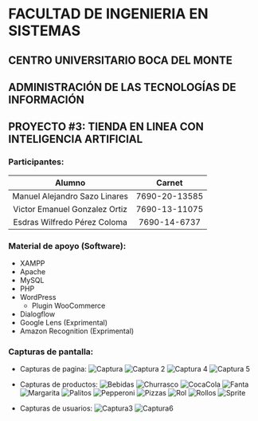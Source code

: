 <!-- Encabezados -->
# FACULTAD DE INGENIERIA EN SISTEMAS
## CENTRO UNIVERSITARIO BOCA DEL MONTE
## ADMINISTRACIÓN DE LAS TECNOLOGÍAS DE INFORMACIÓN
## PROYECTO #3: TIENDA EN LINEA CON INTELIGENCIA ARTIFICIAL

<!-- Participantes -->
### Participantes:

| Alumno                        | Carnet        |
| :---------------------------: |:-------------:|
| Manuel Alejandro Sazo Linares | 7690-20-13585 |
| Victor Emanuel Gonzalez Ortiz | 7690-13-11075 |
| Esdras Wilfredo Pérez Coloma  | 7690-14-6737  |

<!-- Enlaces -->
<!-- [Tienda en línea con IA](http://192.99.68.88/wordpress/ "Ir a la tienda en línea")  -->

<!-- Lista de material de apoyo (Sofware)-->
### Material de apoyo (Software):
* XAMPP
* Apache
* MySQL
* PHP
* WordPress
    * Plugin WooCommerce
* Dialogflow
* Google Lens (Exprimental)
* Amazon Recognition (Exprimental)

<!-- Lista capturas -->
### Capturas de pantalla:

* Capturas de pagina:
![Captura](https://github.com/UMGVg/AdmoTec_Proyecto3/blob/main/Capturas%20de%20Pagina/Captura.PNG?raw=true "Captura")
![Captura 2](https://github.com/UMGVg/AdmoTec_Proyecto3/blob/main/Capturas%20de%20Pagina/Captura2.PNG?raw=true "Captura 2")
![Captura 4](https://github.com/UMGVg/AdmoTec_Proyecto3/blob/main/Capturas%20de%20Pagina/Captura4.PNG?raw=true "Captura 4")
![Captura 5](https://github.com/UMGVg/AdmoTec_Proyecto3/blob/main/Capturas%20de%20Pagina/Captura5.PNG?raw=true "Captura 5")

* Capturas de productos:
![Bebidas](https://github.com/UMGVg/AdmoTec_Proyecto3/blob/main/Capturas%20de%20productos/Bebidas.jpg?raw=true "Bebidas")
![Churrasco](https://github.com/UMGVg/AdmoTec_Proyecto3/blob/main/Capturas%20de%20productos/Churrasco.jpg?raw=true "Churrasco")
![CocaCola](https://github.com/UMGVg/AdmoTec_Proyecto3/blob/main/Capturas%20de%20productos/Coca%20Cola.jpg?raw=true "Cocacola")
![Fanta](https://github.com/UMGVg/AdmoTec_Proyecto3/blob/main/Capturas%20de%20productos/Fanta.jpg?raw=true "Fanta")
![Margarita](https://github.com/UMGVg/AdmoTec_Proyecto3/blob/main/Capturas%20de%20productos/Margarita.jpg?raw=true "Margarita")
![Palitos](https://github.com/UMGVg/AdmoTec_Proyecto3/blob/main/Capturas%20de%20productos/Palitos.jpg?raw=true "Palitos")
![Pepperoni](https://github.com/UMGVg/AdmoTec_Proyecto3/blob/main/Capturas%20de%20productos/Pepperoni.jpg?raw=true "Pepperoni")
![Pizzas](https://github.com/UMGVg/AdmoTec_Proyecto3/blob/main/Capturas%20de%20productos/Pizzas.jpg?raw=true "Pizzas")
![Rol](https://github.com/UMGVg/AdmoTec_Proyecto3/blob/main/Capturas%20de%20productos/Rol.jpg?raw=true "Rol")
![Rollos](https://github.com/UMGVg/AdmoTec_Proyecto3/blob/main/Capturas%20de%20productos/Rollos.jpg?raw=true "Rollos")
![Sprite](https://github.com/UMGVg/AdmoTec_Proyecto3/blob/main/Capturas%20de%20productos/Sprite.jpg?raw=true "Sprite")


* Capturas de usuarios:
![Captura3](https://github.com/UMGVg/AdmoTec_Proyecto3/blob/main/Capturas%20de%20usuarios/Captura3.PNG?raw=true "Captura3")
![Captura6](https://github.com/UMGVg/AdmoTec_Proyecto3/blob/main/Capturas%20de%20usuarios/Captura6.PNG?raw=true "Captura6")
